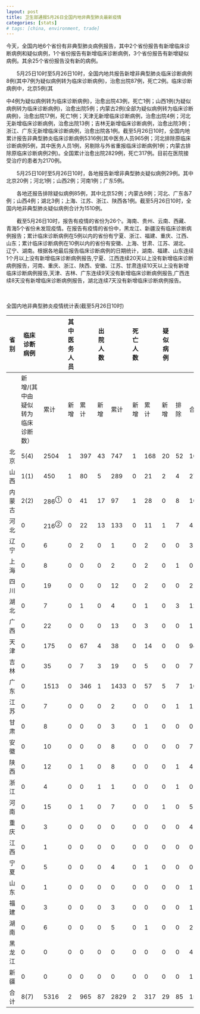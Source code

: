 ```yaml
---
layout: post
title: 卫生部通报5月26日全国内地非典型肺炎最新疫情
categories: [stats]
# tags: [china, environment, trade]
---
```


今天，全国内地6个省份有非典型肺炎病例报告，其中2个省份报告有新增临床诊断病例和疑似病例，1个省份报告有新增临床诊断病例，3个省份报告有新增疑似病例。其余25个省份报告没有新的病例。

　　5月25日10时至5月26日10时，全国内地共报告新增非典型肺炎临床诊断病例8例(其中7例为疑似病例转为临床诊断病例)，治愈出院87例，死亡2例。临床诊断病例中，北京5例(其

中4例为疑似病例转为临床诊断病例)，治愈出院43例，死亡1例；山西1例(为疑似病例转为临床诊断病例)，治愈出院5例；内蒙古2例(全部为疑似病例转为临床诊断病例)，治愈出院17例，死亡1例；天津无新增临床诊断病例，治愈出院4例；河北无新增临床诊断病例，治愈出院13例；吉林无新增临床诊断病例，治愈出院3例；浙江、广东无新增临床诊断病例，治愈出院各1例。截至5月26日10时，全国内地累计报告非典型肺炎临床诊断病例5316例(其中医务人员965例；河北排除原临床诊断病例5例，其中医务人员1例，另剔除与外省重报临床诊断病例1例；内蒙古排除原临床诊断病例2例)。全国累计治愈出院2829例，死亡317例。目前在医院接受治疗的患者为2170例。

　　5月25日10时至5月26日10时，各地报告新增非典型肺炎疑似病例29例。其中北京20例；河北1例；山西2例；河南1例；广东5例。

　　各地还报告排除疑似病例85例，其中北京52例；内蒙古8例；河北、广东各7例；山西4例；湖北3例；上海、江苏、浙江、陕西各1例。截至5月26日10时，全国内地非典型肺炎疑似病例合计为1510例。

　　截至5月26日10时，报告有疫情的省份为26个。海南、贵州、云南、西藏、青海5个省份未发现疫情。在报告有疫情的省份中，黑龙江、新疆没有临床诊断病例报告；累计临床诊断病例在5例以内的省份有宁夏、浙江、福建、重庆、江西、山东；累计临床诊断病例在10例以内的省份有安徽、上海、甘肃、江苏、湖北、辽宁、湖南。根据各地最后报告临床诊断病例的日期统计，湖南、福建、山东连续1个月以上没有新增临床诊断病例报告,宁夏、江西连续20天以上没有新增临床诊断病例报告，河南、重庆、浙江、陕西、安徽、江苏、甘肃连续10天以上没有新增临床诊断病例报告,天津、吉林、广东连续9天没有新增临床诊断病例报告,广西连续8天没有新增临床诊断病例报告，湖北连续7天没有新增临床诊断病例报告。

　　

全国内地非典型肺炎疫情统计表(截至5月26日10时)

| 省 别 | 临床诊断病例            |                 | 其中医务人员 |     | 出院人数 |      | 死亡人数 |     | 疑似病例 |    |      |
| --- | ----------------- | --------------- | ------ | --- | ---- | ---- | ---- | --- | ---- | -- | ---- |
|     | 新增/(其中由疑似转为临床诊断数） | 累计              | 新增     | 累计  | 新增   | 累计   | 新增   | 累计  | 新增   | 排除 | 合计   |
| 北京  | 5(4)              | 2504            | 1      | 397 | 43   | 747  | 1    | 168 | 20   | 52 | 1069 |
| 山西  | 1(1)              | 450             | 1      | 80  | 5    | 289  | 0    | 21  | 2    | 4  | 27   |
| 内蒙古 | 2(2)              | 286<sup>①</sup> | 0      | 41  | 17   | 97   | 1    | 28  | 0    | 8  | 105  |
| 河北  | 0                 | 216<sup>②</sup> | 0      | 22  | 13   | 133  | 0    | 11  | 1    | 7  | 41   |
| 辽宁  | 0                 | 6               | 0      | 2   | 0    | 1    | 0    | 2   | 0    | 0  | 3    |
| 上海  | 0                 | 8               | 0      | 0   | 0    | 2    | 0    | 2   | 0    | 1  | 0    |
| 四川  | 0                 | 19              | 0      | 0   | 0    | 12   | 0    | 2   | 0    | 0  | 2    |
| 湖北  | 0                 | 7               | 0      | 1   | 0    | 4    | 0    | 1   | 0    | 3  | 12   |
| 广西  | 0                 | 22              | 0      | 0   | 0    | 13   | 0    | 3   | 0    | 0  | 1    |
| 天津  | 0                 | 175             | 0      | 67  | 4    | 38   | 0    | 14  | 0    | 0  | 94   |
| 吉林  | 0                 | 35              | 0      | 7   | 3    | 19   | 0    | 5   | 0    | 0  | 7    |
| 广东  | 0                 | 1513            | 0      | 346 | 1    | 1433 | 0    | 57  | 5    | 7  | 109  |
| 江苏  | 0                 | 7               | 0      | 0   | 0    | 2    | 0    | 0   | 0    | 1  | 11   |
| 甘肃  | 0                 | 8               | 0      | 0   | 0    | 3    | 0    | 1   | 0    | 0  | 0    |
| 安徽  | 0                 | 10              | 0      | 0   | 0    | 8    | 0    | 0   | 0    | 0  | 7    |
| 陕西  | 0                 | 12              | 0      | 1   | 0    | 8    | 0    | 0   | 0    | 1  | 4    |
| 浙江  | 0                 | 4               | 0      | 0   | 1    | 1    | 0    | 0   | 0    | 1  | 0    |
| 河南  | 0                 | 15              | 0      | 1   | 0    | 7    | 0    | 0   | 1    | 0  | 5    |
| 重庆  | 0                 | 3               | 0      | 0   | 0    | 0    | 0    | 0   | 0    | 0  | 4    |
| 江西  | 0                 | 1               | 0      | 0   | 0    | 0    | 0    | 0   | 0    | 0  | 0    |
| 宁夏  | 0                 | 5               | 0      | 0   | 0    | 4    | 0    | 1   | 0    | 0  | 0    |
| 山东  | 0                 | 1               | 0      | 0   | 0    | 0    | 0    | 0   | 0    | 0  | 1    |
| 福建  | 0                 | 3               | 0      | 0   | 0    | 3    | 0    | 0   | 0    | 0  | 1    |
| 湖南  | 0                 | 6               | 0      | 0   | 0    | 5    | 0    | 1   | 0    | 0  | 2    |
| 黑龙江 | 0                 | 0               | 0      | 0   | 0    | 0    | 0    | 0   | 0    | 0  | 4    |
| 新疆  | 0                 | 0               | 0      | 0   | 0    | 0    | 0    | 0   | 0    | 0  | 1    |
| 合 计 | 8(7)              | 5316            | 2      | 965 | 87   | 2829 | 2    | 317 | 29   | 85 | 1510 |


